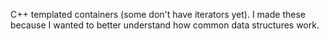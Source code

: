 C++ templated containers (some don't have iterators yet). 
I made these because I wanted to better understand how common data structures work.

